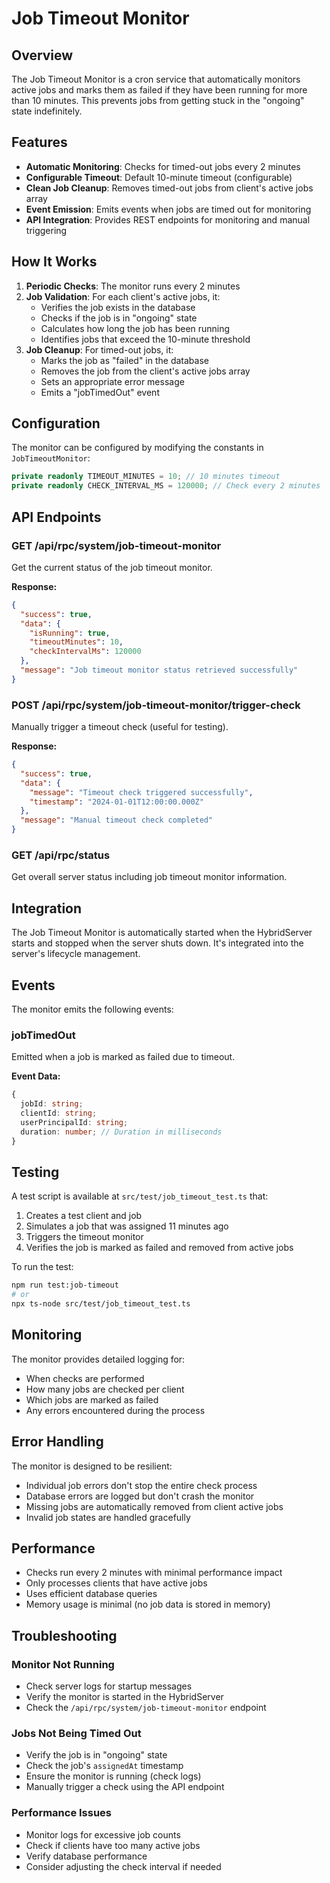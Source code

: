 # Job Timeout Monitor

## Overview

The Job Timeout Monitor is a cron service that automatically monitors active jobs and marks them as failed if they have been running for more than 10 minutes. This prevents jobs from getting stuck in the "ongoing" state indefinitely.

## Features

- **Automatic Monitoring**: Checks for timed-out jobs every 2 minutes
- **Configurable Timeout**: Default 10-minute timeout (configurable)
- **Clean Job Cleanup**: Removes timed-out jobs from client's active jobs array
- **Event Emission**: Emits events when jobs are timed out for monitoring
- **API Integration**: Provides REST endpoints for monitoring and manual triggering

## How It Works

1. **Periodic Checks**: The monitor runs every 2 minutes
2. **Job Validation**: For each client's active jobs, it:
   - Verifies the job exists in the database
   - Checks if the job is in "ongoing" state
   - Calculates how long the job has been running
   - Identifies jobs that exceed the 10-minute threshold
3. **Job Cleanup**: For timed-out jobs, it:
   - Marks the job as "failed" in the database
   - Removes the job from the client's active jobs array
   - Sets an appropriate error message
   - Emits a "jobTimedOut" event

## Configuration

The monitor can be configured by modifying the constants in `JobTimeoutMonitor`:

```typescript
private readonly TIMEOUT_MINUTES = 10; // 10 minutes timeout
private readonly CHECK_INTERVAL_MS = 120000; // Check every 2 minutes
```

## API Endpoints

### GET /api/rpc/system/job-timeout-monitor
Get the current status of the job timeout monitor.

**Response:**
```json
{
  "success": true,
  "data": {
    "isRunning": true,
    "timeoutMinutes": 10,
    "checkIntervalMs": 120000
  },
  "message": "Job timeout monitor status retrieved successfully"
}
```

### POST /api/rpc/system/job-timeout-monitor/trigger-check
Manually trigger a timeout check (useful for testing).

**Response:**
```json
{
  "success": true,
  "data": {
    "message": "Timeout check triggered successfully",
    "timestamp": "2024-01-01T12:00:00.000Z"
  },
  "message": "Manual timeout check completed"
}
```

### GET /api/rpc/status
Get overall server status including job timeout monitor information.

## Integration

The Job Timeout Monitor is automatically started when the HybridServer starts and stopped when the server shuts down. It's integrated into the server's lifecycle management.

## Events

The monitor emits the following events:

### jobTimedOut
Emitted when a job is marked as failed due to timeout.

**Event Data:**
```typescript
{
  jobId: string;
  clientId: string;
  userPrincipalId: string;
  duration: number; // Duration in milliseconds
}
```

## Testing

A test script is available at `src/test/job_timeout_test.ts` that:
1. Creates a test client and job
2. Simulates a job that was assigned 11 minutes ago
3. Triggers the timeout monitor
4. Verifies the job is marked as failed and removed from active jobs

To run the test:
```bash
npm run test:job-timeout
# or
npx ts-node src/test/job_timeout_test.ts
```

## Monitoring

The monitor provides detailed logging for:
- When checks are performed
- How many jobs are checked per client
- Which jobs are marked as failed
- Any errors encountered during the process

## Error Handling

The monitor is designed to be resilient:
- Individual job errors don't stop the entire check process
- Database errors are logged but don't crash the monitor
- Missing jobs are automatically removed from client active jobs
- Invalid job states are handled gracefully

## Performance

- Checks run every 2 minutes with minimal performance impact
- Only processes clients that have active jobs
- Uses efficient database queries
- Memory usage is minimal (no job data is stored in memory)

## Troubleshooting

### Monitor Not Running
- Check server logs for startup messages
- Verify the monitor is started in the HybridServer
- Check the `/api/rpc/system/job-timeout-monitor` endpoint

### Jobs Not Being Timed Out
- Verify the job is in "ongoing" state
- Check the job's `assignedAt` timestamp
- Ensure the monitor is running (check logs)
- Manually trigger a check using the API endpoint

### Performance Issues
- Monitor logs for excessive job counts
- Check if clients have too many active jobs
- Verify database performance
- Consider adjusting the check interval if needed
